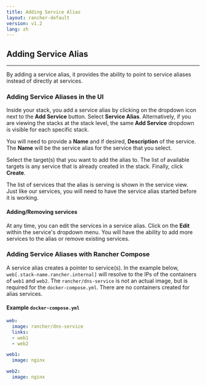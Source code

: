 ```yaml
---
title: Adding Service Alias
layout: rancher-default
version: v1.2
lang: zh
---
```


## Adding Service Alias
---

By adding a service alias, it provides the ability to point to service aliases instead of directly at services.

### Adding Service Aliases in the UI

Inside your stack, you add a service alias by clicking on the dropdown icon next to the **Add Service** button. Select **Service Alias**. Alternatively, if you are viewing the stacks at the stack level, the same **Add Service** dropdown is visible for each specific stack.

You will need to provide a **Name** and if desired, **Description** of the service. The **Name** will be the service alias for the service that you select.

Select the target(s) that you want to add the alias to. The list of available targets is any service that is already created in the stack. Finally, click **Create**.

The list of services that the alias is serving is shown in the service view. Just like our services, you will need to have the service alias started before it is working.

#### Adding/Removing services

At any time, you can edit the services in a service alias. Click on the **Edit** within the service's dropdown menu. You will have the ability to add more services to the alias or remove existing services.


### Adding Service Aliases with Rancher Compose

A service alias creates a pointer to service(s). In the example below, `web[.stack-name.rancher.internal]` will resolve to the IPs of the containers of `web1` and `web2`. The `rancher/dns-service` is not an actual image, but is required for the `docker-compose.yml`. There are no containers created for alias services.

#### Example `docker-compose.yml`

```yaml
web:
  image: rancher/dns-service
  links:
  - web1
  - web2

web1:
  image: nginx

web2:
  image: nginx
```
